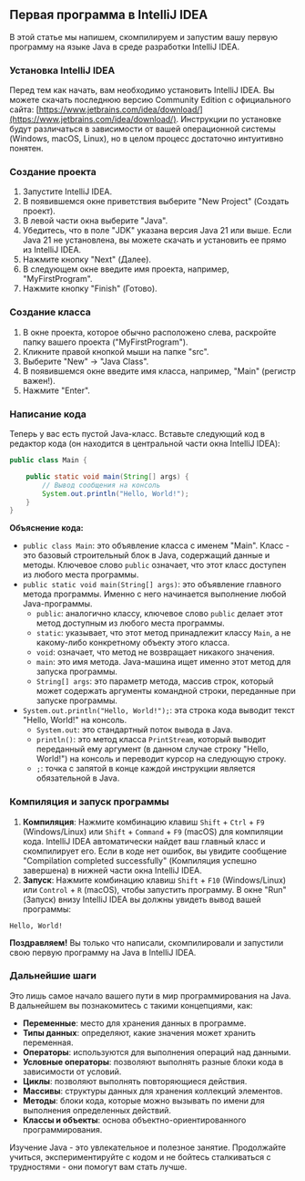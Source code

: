 ##  Первая программа в IntelliJ IDEA

В этой статье мы напишем, скомпилируем и запустим вашу первую программу на языке Java в среде разработки IntelliJ IDEA. 

### Установка IntelliJ IDEA

Перед тем как начать, вам необходимо установить IntelliJ IDEA. Вы можете скачать последнюю версию Community Edition с официального сайта: [https://www.jetbrains.com/idea/download/](https://www.jetbrains.com/idea/download/). Инструкции по установке будут различаться в зависимости от вашей операционной системы (Windows, macOS, Linux), но в целом процесс достаточно интуитивно понятен. 

### Создание проекта

1.  Запустите IntelliJ IDEA.
2.  В появившемся окне приветствия выберите "New Project" (Создать проект). 
3.  В левой части окна выберите "Java". 
4.  Убедитесь, что в поле "JDK" указана версия Java 21 или выше. Если Java 21 не установлена, вы можете скачать и установить ее прямо из IntelliJ IDEA.
5.  Нажмите кнопку "Next" (Далее).
6.  В следующем окне введите имя проекта, например, "MyFirstProgram".
7.  Нажмите кнопку "Finish" (Готово).

### Создание класса

1.  В окне проекта, которое обычно расположено слева, раскройте папку вашего проекта ("MyFirstProgram"). 
2.  Кликните правой кнопкой мыши на папке "src".
3.  Выберите "New" -> "Java Class". 
4.  В появившемся окне введите имя класса, например, "Main" (регистр важен!).
5.  Нажмите "Enter".

### Написание кода

Теперь у вас есть пустой Java-класс. Вставьте следующий код в редактор кода (он находится в центральной части окна IntelliJ IDEA):

```java
public class Main {

    public static void main(String[] args) {
        // Вывод сообщения на консоль
        System.out.println("Hello, World!");
    }
}
```

**Объяснение кода:**

*   `public class Main`: это объявление класса с именем "Main". Класс - это базовый строительный блок в Java, содержащий данные и методы.  Ключевое слово `public` означает, что этот класс доступен из любого места программы.
*   `public static void main(String[] args)`: это объявление главного метода программы. Именно с него начинается выполнение любой Java-программы. 
    *   `public`:  аналогично классу, ключевое слово `public` делает этот метод доступным из любого места программы.
    *   `static`:  указывает, что этот метод принадлежит классу `Main`, а не какому-либо конкретному объекту этого класса.
    *   `void`:   означает, что метод не возвращает никакого значения.
    *   `main`:  это имя метода. Java-машина ищет именно этот метод для запуска программы.
    *   `String[] args`:  это параметр метода, массив строк, который может содержать аргументы командной строки, переданные при запуске программы.
*   `System.out.println("Hello, World!");`: эта строка кода выводит текст "Hello, World!" на консоль. 
    *   `System.out`:  это стандартный поток вывода в Java.
    *   `println()`:  это метод класса `PrintStream`, который выводит переданный ему аргумент (в данном случае строку "Hello, World!") на консоль и переводит курсор на следующую строку. 
    *   `;`:  точка с запятой в конце каждой инструкции является обязательной в Java.

### Компиляция и запуск программы

1.  **Компиляция**:  Нажмите комбинацию клавиш `Shift` + `Ctrl` + `F9` (Windows/Linux) или `Shift` + `Command` + `F9` (macOS) для компиляции кода. IntelliJ IDEA автоматически найдет ваш главный класс и скомпилирует его. Если в коде нет ошибок, вы увидите сообщение "Compilation completed successfully" (Компиляция успешно завершена) в нижней части окна IntelliJ IDEA.
2.  **Запуск**:  Нажмите комбинацию клавиш `Shift` + `F10` (Windows/Linux) или `Control` + `R` (macOS), чтобы запустить программу. В окне "Run" (Запуск) внизу IntelliJ IDEA вы должны увидеть вывод вашей программы:

```
Hello, World!
```

**Поздравляем!** Вы только что написали, скомпилировали и запустили свою первую программу на Java в IntelliJ IDEA.

### Дальнейшие шаги

Это лишь самое начало вашего пути в мир программирования на Java. В дальнейшем вы познакомитесь с такими концепциями, как:

*   **Переменные**:  место для хранения данных в программе.
*   **Типы данных**:  определяют, какие значения может хранить переменная.
*   **Операторы**:  используются для выполнения операций над данными.
*   **Условные операторы**:  позволяют выполнять разные блоки кода в зависимости от условий.
*   **Циклы**:  позволяют выполнять повторяющиеся действия.
*   **Массивы**:  структуры данных для хранения коллекций элементов.
*   **Методы**:  блоки кода, которые можно вызывать по имени для выполнения определенных действий.
*   **Классы и объекты**:  основа объектно-ориентированного программирования.

Изучение Java - это увлекательное и полезное занятие. Продолжайте учиться, экспериментируйте с кодом и не бойтесь сталкиваться с трудностями - они помогут вам стать лучше.
